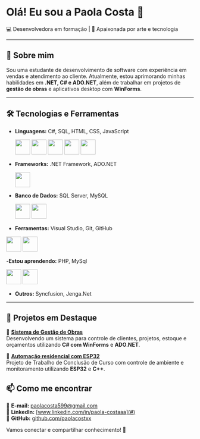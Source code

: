 # Olá! Eu sou a Paola Costa 👋

💻 Desenvolvedora em formação | 🎨 Apaixonada por arte e tecnologia

---

## 🚀 Sobre mim
Sou uma estudante de desenvolvimento de software com experiência em vendas e atendimento ao cliente. Atualmente, estou aprimorando minhas habilidades em **.NET, C# e ADO.NET**, além de trabalhar em projetos de **gestão de obras** e aplicativos desktop com **WinForms**.

---

## 🛠 Tecnologias e Ferramentas

- **Linguagens:** C#, SQL, HTML, CSS, JavaScript
  
          
  <img loading="lazy" src ="https://cdn.jsdelivr.net/gh/devicons/devicon@latest/icons/csharp/csharp-original.svg" width="40" height="40" />
  <img loading="lazy" src ="https://cdn.jsdelivr.net/gh/devicons/devicon@latest/icons/sqldeveloper/sqldeveloper-original.svg" width="40" height="40"/>
  <img loading="lazy" src ="https://cdn.jsdelivr.net/gh/devicons/devicon@latest/icons/html5/html5-original.svg" width="40" height="40"/>
  <img loading="lazy" src ="https://cdn.jsdelivr.net/gh/devicons/devicon@latest/icons/css3/css3-original.svg" width="40" height="40"/>
  <img loading="lazy" src ="https://cdn.jsdelivr.net/gh/devicons/devicon@latest/icons/javascript/javascript-original.svg" width="40" height="40"/>
          
- **Frameworks:** .NET Framework, ADO.NET
  

  <img loading="lazy" src="https://cdn.jsdelivr.net/gh/devicons/devicon@latest/icons/dot-net/dot-net-plain-wordmark.svg" width="40" height="40" />
  
- **Banco de Dados:** SQL Server, MySQL

  
  <img loading="lazy" src ="https://cdn.jsdelivr.net/gh/devicons/devicon@latest/icons/sqldeveloper/sqldeveloper-original.svg" width="40" height="40"/>
  <img loading="lazy" src ="https://cdn.jsdelivr.net/gh/devicons/devicon@latest/icons/mysql/mysql-original.svg" width="40" height="40" />

- **Ferramentas:** Visual Studio, Git, GitHub

  
<img loading="lazy" src="https://cdn.jsdelivr.net/gh/devicons/devicon@latest/icons/git/git-original.svg" width="40" height="40" />
<img loading="lazy" src="https://cdn.jsdelivr.net/gh/devicons/devicon@latest/icons/github/github-original.svg" width="40" height="40" />

-**Estou aprendendo:** PHP, MySql

 
<img loading="lazy" src="https://cdn.jsdelivr.net/gh/devicons/devicon@latest/icons/php/php-original.svg" width="40" height="40" />
<img loading="lazy" src="https://cdn.jsdelivr.net/gh/devicons/devicon@latest/icons/mysql/mysql-original.svg"  width="40" height="40" />
  
- **Outros:** Syncfusion, Jenga.Net
---

## 📌 Projetos em Destaque

🔹 **[Sistema de Gestão de Obras](#)**  
Desenvolvendo um sistema para controle de clientes, projetos, estoque e orçamentos utilizando **C# com WinForms** e **ADO.NET**.

🔹 **[Automação residencial com ESP32](#)**  
Projeto de Trabalho de Conclusão de Curso com controle de ambiente e monitoramento utilizando **ESP32** e **C++**.



## 📫 Como me encontrar
📩 **E-mail:** paolacosta599@gmail.com  
🔗 **LinkedIn:** [www.linkedin.com/in/paola-costaaa](#)  
🐙 **GitHub:** [github.com/paolacostxx](#)

Vamos conectar e compartilhar conhecimento! 🚀

